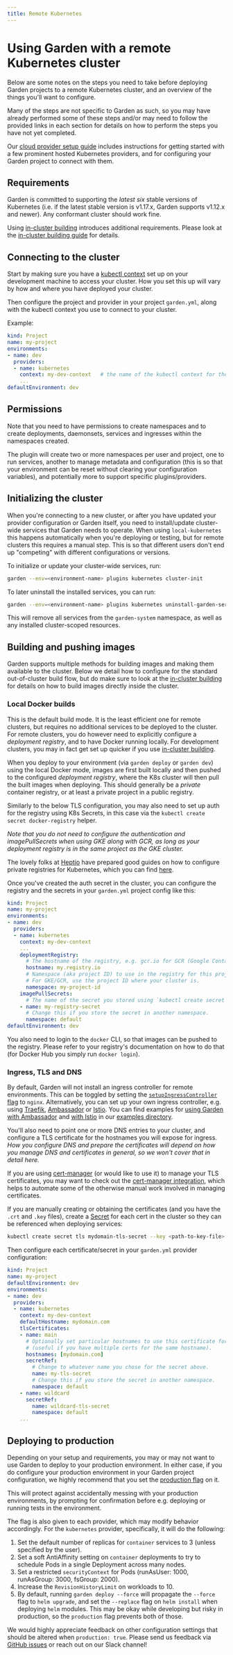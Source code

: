 ```yaml
---
title: Remote Kubernetes
---
```

# Using Garden with a remote Kubernetes cluster

Below are some notes on the steps you need to take before deploying Garden projects to a remote Kubernetes cluster,
and an overview of the things you'll want to configure.

Many of the steps are not specific to Garden as such, so you may have already performed some of these steps
and/or may need to follow the provided links in each section for details on how to perform the steps you have
not yet completed.

Our [cloud provider setup guide](./cloud-provider-setup.md) includes instructions for getting started with a few prominent
hosted Kubernetes providers, and for configuring your Garden project to connect with them.

## Requirements

Garden is committed to supporting the _latest six_ stable versions of Kubernetes (i.e. if the latest stable version is v1.17.x, Garden supports v1.12.x and newer). Any conformant cluster should work fine.

Using [in-cluster building](./in-cluster-building.md) introduces additional requirements. Please look at the [in-cluster building guide](./in-cluster-building.md) for details.

## Connecting to the cluster

Start by making sure you have a [kubectl context](https://kubernetes.io/docs/tasks/access-application-cluster/configure-access-multiple-clusters/)
set up on your development machine to access your cluster. How you set this up will vary by how and where you
have deployed your cluster.

Then configure the project and provider in your project `garden.yml`, along with the kubectl context you use to
connect to your cluster.

Example:

```yaml
kind: Project
name: my-project
environments:
- name: dev
  providers:
  - name: kubernetes
    context: my-dev-context   # the name of the kubectl context for the cluster
    ...
defaultEnvironment: dev
```

## Permissions

Note that you need to have permissions to create namespaces and to create deployments,
daemonsets, services and ingresses within the namespaces created.

The plugin will create two or more namespaces per user and project, one to run services, another to manage
metadata and configuration (this is so that your environment can be reset without
clearing your configuration variables), and potentially more to support specific plugins/providers.

## Initializing the cluster

When you're connecting to a new cluster, or after you have updated your provider configuration or Garden itself,
you need to install/update cluster-wide services that Garden needs to operate. When using `local-kubernetes` this
happens automatically when you're deploying or testing, but for remote clusters this requires a manual step. This is
so that different users don't end up "competing" with different configurations or versions.

To initialize or update your cluster-wide services, run:

```sh
garden --env=<environment-name> plugins kubernetes cluster-init
```

To later uninstall the installed services, you can run:

```sh
garden --env=<environment-name> plugins kubernetes uninstall-garden-services
```

This will remove all services from the `garden-system` namespace, as well as any installed cluster-scoped resources.

## Building and pushing images

Garden supports multiple methods for building images and making them available to the cluster. Below we detail how
to configure for the standard out-of-cluster build flow, but do make sure to look at the
[in-cluster building](./in-cluster-building.md) for details on how to build images directly inside the cluster.

### Local Docker builds

This is the default build mode. It is the least efficient one for remote clusters, but requires no additional services
to be deployed to the cluster. For remote clusters, you do however need to explicitly configure a _deployment registry_,
and to have Docker running locally. For development clusters, you may in fact get set up quicker if you use
[in-cluster building](./in-cluster-building.md).

When you deploy to your environment (via `garden deploy` or `garden dev`) using the local Docker mode, images are first
built locally and then pushed to the configured _deployment registry_, where the K8s cluster will then pull the built
images when deploying. This should generally be a _private_ container registry, or at least a private project in a
public registry.

Similarly to the below TLS configuration, you may also need to set up auth for the registry using K8s Secrets, in this
case via the `kubectl create secret docker-registry` helper.

_Note that you do not need to configure the authentication and imagePullSecrets when using GKE along with GCR,
as long as your deployment registry is in the same project as the GKE cluster._

The lovely folks at [Heptio](https://heptio.com) have prepared good guides on how to configure private registries
for Kubernetes, which you can find [here](http://docs.heptio.com/content/private-registries.html).

Once you've created the auth secret in the cluster, you can configure the registry and the secrets in your
`garden.yml` project config like this:

```yaml
kind: Project
name: my-project
environments:
- name: dev
  providers:
  - name: kubernetes
    context: my-dev-context
    ...
    deploymentRegistry:
      # The hostname of the registry, e.g. gcr.io for GCR (Google Container Registry)
      hostname: my.registry.io
      # Namespace (aka project ID) to use in the registry for this project.
      # For GKE/GCR, use the project ID where your cluster is.
      namespace: my-project-id
    imagePullSecrets:
      # The name of the secret you stored using `kubectl create secret docker-registry`
    - name: my-registry-secret
      # Change this if you store the secret in another namespace.
      namespace: default
defaultEnvironment: dev
```

You also need to login to the `docker` CLI, so that images can be pushed to the registry. Please refer
to your registry's documentation on how to do that (for Docker Hub you simply run `docker login`).

### Ingress, TLS and DNS

By default, Garden will not install an ingress controller for remote environments. This can be toggled by setting the [`setupIngressController` flag](../reference/providers/kubernetes.md#providerssetupingresscontroller) to `nginx`. Alternatively, you can set up your own ingress controller, e.g. using [Traefik](https://traefik.io/), [Ambassador](https://www.getambassador.io/) or [Istio](https://istio.io/).  You can find examples for [using Garden with Ambassador](https://github.com/garden-io/garden/tree/v0.11.0/examples/ambassador) and [with Istio](https://github.com/garden-io/garden/tree/v0.11.0/examples/istio) in our [examples directory](https://github.com/garden-io/garden/tree/v0.11.0/examples).

You'll also need to point one or more DNS entries to your cluster, and configure a TLS certificate for the hostnames
you will expose for ingress.
_How you configure DNS and prepare the certificates will depend on how you manage DNS and certificates in general,
so we won't cover that in detail here._

If you are using [cert-manager](https://github.com/jetstack/cert-manager) (or would like to use it) to manage your TLS certificates, you may want to check out the [cert-manager integration](../guides/cert-manager-integration.md), which helps to automate some of the otherwise manual work involved in managing certificates.

If you are manually creating or obtaining the certificates (and you have the `.crt` and `.key` files), create a
[Secret](https://kubernetes.io/docs/concepts/configuration/secret/) for each cert in the cluster so
they can be referenced when deploying services:

```sh
kubectl create secret tls mydomain-tls-secret --key <path-to-key-file> --cert <path-to-crt-file>
```

Then configure each certificate/secret in your `garden.yml` provider configuration:

```yaml
kind: Project
name: my-project
defaultEnvironment: dev
environments:
- name: dev
  providers:
  - name: kubernetes
    context: my-dev-context
    defaultHostname: mydomain.com
    tlsCertificates:
    - name: main
      # Optionally set particular hostnames to use this certificate for
      # (useful if you have multiple certs for the same hostname).
      hostnames: [mydomain.com]
      secretRef:
        # Change to whatever name you chose for the secret above.
        name: my-tls-secret
        # Change this if you store the secret in another namespace.
        namespace: default
    - name: wildcard
      secretRef:
        name: wildcard-tls-secret
        namespace: default
    ...
```

## Deploying to production

Depending on your setup and requirements, you may or may not want to use Garden to deploy to your production environment. In either case, if you do configure your production environment in your Garden project configuration, we highly recommend that you set the [production flag](../reference/config.md#environmentsproduction) on it.

This will protect against accidentally messing with your production environments, by prompting for confirmation before e.g. deploying or running tests in the environment.

The flag is also given to each provider, which may modify behavior accordingly. For the `kubernetes` provider, specifically, it will do the following:

1. Set the default number of replicas for `container` services to 3 (unless specified by the user).
2. Set a soft AntiAffinity setting on `container` deployments to try to schedule Pods in a single Deployment across many nodes.
3. Set a restricted `securityContext` for Pods (runAsUser: 1000, runAsGroup: 3000, fsGroup: 2000).
4. Increase the `RevisionHistoryLimit` on workloads to 10.
5. By default, running `garden deploy --force` will propagate the `--force` flag to `helm upgrade`, and set the `--replace` flag on `helm install` when deploying `helm` modules. This may be okay while developing but risky in production, so the `production` flag prevents both of those.

We would highly appreciate feedback on other configuration settings that should be altered when `production: true`. Please send us feedback via [GitHub issues](https://github.com/garden-io/garden/issues) or reach out on our Slack channel!
